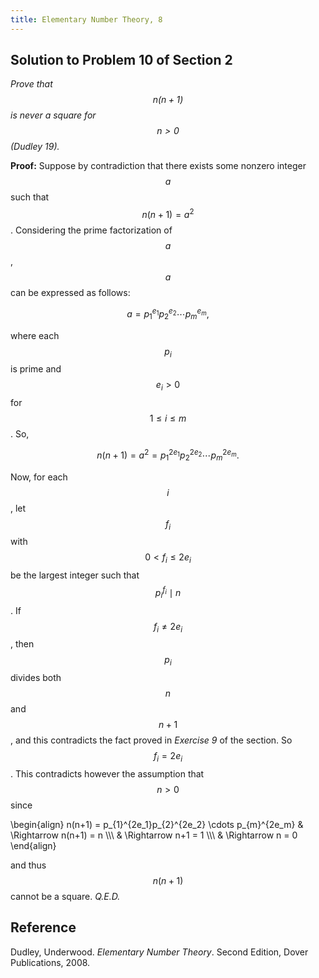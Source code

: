 ```yaml
---
title: Elementary Number Theory, 8
---
```


## Solution to Problem 10 of Section 2

*Prove that $$n(n+1)$$ is never a square for $$n \gt 0$$ (Dudley 19).*

**Proof:** Suppose by contradiction that there exists some nonzero integer $$a$$ such that $$n(n+1) = a^2$$. Considering the prime factorization of $$a$$, $$a$$ can be expressed as follows:

$$a = p_{1}^{e_1}p_{2}^{e_2} \cdots p_{m}^{e_m}\text{,}$$

where each $$p_i$$ is prime and $$e_i \gt 0$$ for $$1 \leq i \leq m$$. So,

$$n(n+1) = a^2 = p_{1}^{2e_1}p_{2}^{2e_2} \cdots p_{m}^{2e_m}\text{.}$$

Now, for each $$i$$, let $$f_i$$ with $$0 \lt f_i \leq 2e_i$$ be the largest integer such that $$p_{i}^{f_i} \mid n$$. If $$f_i \neq 2e_i$$, then $$p_i$$ divides both $$n$$ and $$n+1$$, and this contradicts the fact proved in *Exercise 9* of the section. So $$f_i = 2e_i$$. This contradicts however the assumption that $$n \gt 0$$ since

\begin{align}
n(n+1) = p_{1}^{2e_1}p_{2}^{2e_2} \cdots p_{m}^{2e_m} & \Rightarrow n(n+1) = n \\\\\\
& \Rightarrow n+1 = 1 \\\\\\
& \Rightarrow n = 0
\end{align}

and thus $$n(n+1)$$ cannot be a square. *Q.E.D.*

## Reference

Dudley, Underwood. *Elementary Number Theory*. Second Edition, Dover Publications, 2008.
